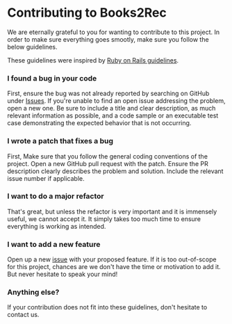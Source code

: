 # Contributing to Books2Rec

We are eternally grateful to you for wanting to contribute to this project. In order to make sure everything goes smootly, make sure you follow the below guidelines.

These guidelines were inspired by [Ruby on Rails guidelines](https://github.com/rails/rails/blob/master/CONTRIBUTING.md).

### I found a bug in your code

First, ensure the bug was not already reported by searching on GitHub under [Issues](https://github.com/dorukkilitcioglu/book-recommender-system/issues). If you're unable to find an open issue addressing the problem, open a new one. Be sure to include a title and clear description, as much relevant information as possible, and a code sample or an executable test case demonstrating the expected behavior that is not occurring.

### I wrote a patch that fixes a bug

First, Make sure that you follow the general coding conventions of the project. Open a new GitHub pull request with the patch. Ensure the PR description clearly describes the problem and solution. Include the relevant issue number if applicable.

### I want to do a major refactor

That's great, but unless the refactor is very important and it is immensely useful, we cannot accept it. It simply takes too much time to ensure everything is working as intended.

### I want to add a new feature

Open up a new [issue](https://github.com/dorukkilitcioglu/book-recommender-system/issues) with your proposed feature. If it is too out-of-scope for this project, chances are we don't have the time or motivation to add it. But never hesitate to speak your mind!

### Anything else?

If your contribution does not fit into these guidelines, don't hesitate to contact us.
